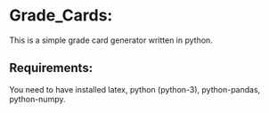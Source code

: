 # Grade_Cards:
This is a simple grade card generator written in python.
## Requirements:
You need to have installed latex, python (python-3), python-pandas, python-numpy.
